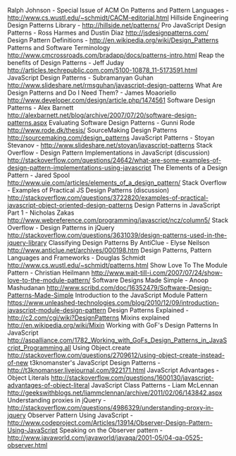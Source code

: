 Ralph Johnson - Special Issue of ACM On Patterns and Pattern Languages - http://www.cs.wustl.edu/~schmidt/CACM-editorial.html
Hillside Engineering Design Patterns Library - http://hillside.net/patterns/
Pro JavaScript Design Patterns - Ross Harmes and Dustin Diaz http://jsdesignpatterns.com/
Design Pattern Definitions - http://en.wikipedia.org/wiki/Design_Patterns
Patterns and Software Terminology http://www.cmcrossroads.com/bradapp/docs/patterns-intro.html
Reap the benefits of Design Patterns - Jeff Juday http://articles.techrepublic.com.com/5100-10878_11-5173591.html
JavaScript Design Patterns - Subramanyan Guhan http://www.slideshare.net/rmsguhan/javascript-design-patterns
What Are Design Patterns and Do I Need Them? - James Moaoriello http://www.developer.com/design/article.php/1474561
Software Design Patterns - Alex Barnett http://alexbarnett.net/blog/archive/2007/07/20/software-design-patterns.aspx
Evaluating Software Design Patterns - Gunni Rode http://www.rode.dk/thesis/
SourceMaking Design Patterns http://sourcemaking.com/design_patterns
JavaScript Patterns - Stoyan Stevanov - http://www.slideshare.net/stoyan/javascript-patterns
Stack Overflow - Design Pattern Implementations in JavaScript (discussion) http://stackoverflow.com/questions/24642/what-are-some-examples-of-design-pattern-implementations-using-javascript
The Elements of a Design Pattern - Jared Spool http://www.uie.com/articles/elements_of_a_design_pattern/
Stack Overflow - Examples of Practical JS Design Patterns (discussion) http://stackoverflow.com/questions/3722820/examples-of-practical-javascript-object-oriented-design-patterns
Design Patterns in JavaScript Part 1 - Nicholas Zakas http://www.webreference.com/programming/javascript/ncz/column5/
Stack Overflow - Design Patterns in jQuery http://stackoverflow.com/questions/3631039/design-patterns-used-in-the-jquery-library
Classifying Design Patterns By AntiClue - Elyse Neilson http://www.anticlue.net/archives/000198.htm
Design Patterns, Pattern Languages and Frameworks - Douglas Schmidt http://www.cs.wustl.edu/~schmidt/patterns.html
Show Love To The Module Pattern - Christian Heilmann http://www.wait-till-i.com/2007/07/24/show-love-to-the-module-pattern/
Software Designs Made Simple - Anoop Mashudanan http://www.scribd.com/doc/16352479/Software-Design-Patterns-Made-Simple
Introduction to the JavaScript Module Pattern https://www.unleashed-technologies.com/blog/2010/12/09/introduction-javascript-module-design-pattern
Design Patterns Explained - http://c2.com/cgi/wiki?DesignPatterns
Mixins explained http://en.wikipedia.org/wiki/Mixin
Working with GoF's Design Patterns In JavaScript http://aspalliance.com/1782_Working_with_GoFs_Design_Patterns_in_JavaScript_Programming.all
Using Object.create http://stackoverflow.com/questions/2709612/using-object-create-instead-of-new
t3knomanster's JavaScript Design Patterns - http://t3knomanser.livejournal.com/922171.html
JavaScript Advantages - Object Literals http://stackoverflow.com/questions/1600130/javascript-advantages-of-object-literal
JavaScript Class Patterns - Liam McLennan http://geekswithblogs.net/liammclennan/archive/2011/02/06/143842.aspx
Understanding proxies in jQuery - http://stackoverflow.com/questions/4986329/understanding-proxy-in-jquery
Observer Pattern Using JavaScript - http://www.codeproject.com/Articles/13914/Observer-Design-Pattern-Using-JavaScript
Speaking on the Observer pattern - http://www.javaworld.com/javaworld/javaqa/2001-05/04-qa-0525-observer.html